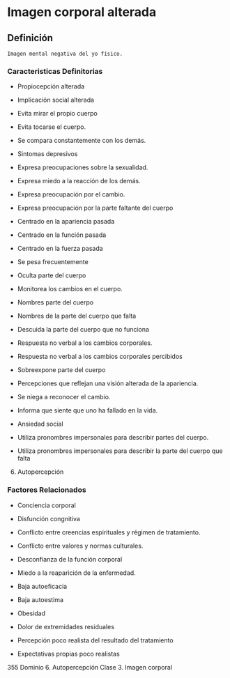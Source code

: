 # Imagen corporal alterada
## Definición
	Imagen mental negativa del yo físico.

### Caracteristicas Definitorias
- Propiocepción alterada   
- Implicación social alterada   
- Evita mirar el propio cuerpo   
- Evita tocarse el cuerpo.   
- Se compara constantemente 
con los demás.   
- Sintomas depresivos   
- Expresa preocupaciones sobre la 
sexualidad.   
- Expresa miedo a la reacción 
de los demás.   
- Expresa preocupación por el 
cambio.   
- Expresa preocupación por la 
parte faltante del cuerpo   
- Centrado en la apariencia pasada   
- Centrado en la función pasada   
- Centrado en la fuerza pasada   
- Se pesa frecuentemente   
- Oculta parte del cuerpo   
- Monitorea los cambios en el 
cuerpo.   
 
 
 
 
- Nombres parte del cuerpo   
- Nombres de la parte del cuerpo 
que falta   
- Descuida la parte del cuerpo 
que no funciona   
- Respuesta no verbal a los 
cambios corporales.   
- Respuesta no verbal a los 
cambios corporales percibidos   
- Sobreexpone parte del cuerpo   
- Percepciones que reflejan una 
visión alterada de la apariencia.   
- Se niega a reconocer el cambio.   
- Informa que siente que uno ha 
fallado en la vida.   
- Ansiedad social   
- Utiliza pronombres 
impersonales para describir 
partes del cuerpo.   
- Utiliza pronombres 
impersonales para describir 
la parte del cuerpo que falta   
 
 
 
 
 
 
 
 
6. Autopercepción

### Factores Relacionados
- Conciencia corporal   
- Disfunción congnitiva   
- Conflicto entre creencias 
espirituales y régimen de 
tratamiento.   
- Conflicto entre valores y normas 
culturales.   
- Desconfianza de la función 
corporal   
- Miedo a la reaparición de la 
enfermedad.   
 
- Baja autoeficacia   
- Baja autoestima   
- Obesidad   
- Dolor de extremidades residuales   
- Percepción poco realista del 
resultado del tratamiento   
- Expectativas propias poco realistas  
 
 
 
 
 
355 
Dominio 6. Autopercepción  Clase 3. Imagen 
corporal


